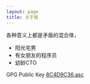 ```yaml
---
layout: page
title: 关于我
---
```


各种意义上都是矛盾的混合体，

*   阳光宅男
*   有女朋友的程序员
*   幼龄CTO

GPG Public Key [8C4D9C36.asc](/8C4D9C36.asc)
